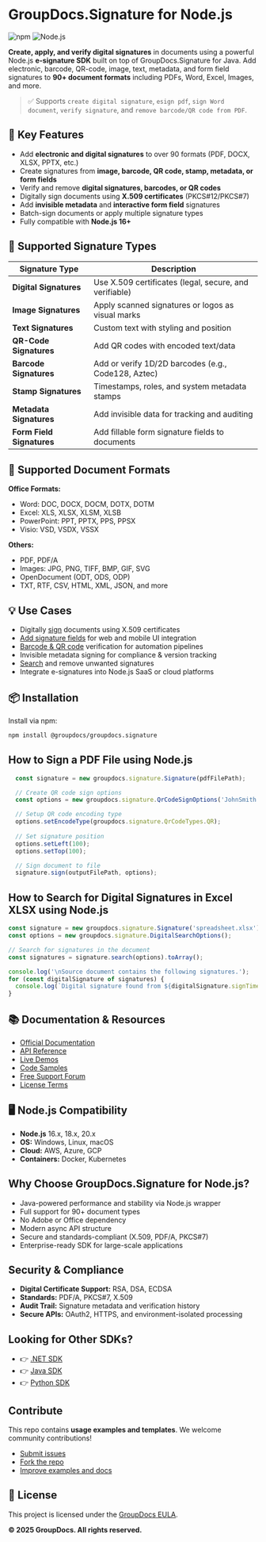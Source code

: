 # GroupDocs.Signature for Node.js

![npm](https://img.shields.io/npm/v/groupdocs-signature-cloud)
![Node.js](https://img.shields.io/badge/Node.js-16%2B-informational)

**Create, apply, and verify digital signatures** in documents using a powerful Node.js **e-signature SDK** built on top of GroupDocs.Signature for Java. Add electronic, barcode, QR-code, image, text, metadata, and form field signatures to **90+ document formats** including PDFs, Word, Excel, Images, and more.

> ✅ Supports `create digital signature`, `esign pdf`, `sign Word document`, `verify signature`, and `remove barcode/QR code from PDF`.


## 🚀 Key Features

- Add **electronic and digital signatures** to over 90 formats (PDF, DOCX, XLSX, PPTX, etc.)
- Create signatures from **image, barcode, QR code, stamp, metadata, or form fields**
- Verify and remove **digital signatures, barcodes, or QR codes**
- Digitally sign documents using **X.509 certificates** (PKCS#12/PKCS#7)
- Add **invisible metadata** and **interactive form field** signatures
- Batch-sign documents or apply multiple signature types
- Fully compatible with **Node.js 16+**


## 🔧 Supported Signature Types

| Signature Type         | Description                                                  |
|------------------------|--------------------------------------------------------------|
| **Digital Signatures** | Use X.509 certificates (legal, secure, and verifiable)       |
| **Image Signatures**   | Apply scanned signatures or logos as visual marks            |
| **Text Signatures**    | Custom text with styling and position                        |
| **QR-Code Signatures** | Add QR codes with encoded text/data                          |
| **Barcode Signatures** | Add or verify 1D/2D barcodes (e.g., Code128, Aztec)          |
| **Stamp Signatures**   | Timestamps, roles, and system metadata stamps                |
| **Metadata Signatures**| Add invisible data for tracking and auditing                 |
| **Form Field Signatures** | Add fillable form signature fields to documents           |


## 📁 Supported Document Formats

**Office Formats:**
- Word: DOC, DOCX, DOCM, DOTX, DOTM
- Excel: XLS, XLSX, XLSM, XLSB
- PowerPoint: PPT, PPTX, PPS, PPSX
- Visio: VSD, VSDX, VSSX

**Others:**
- PDF, PDF/A
- Images: JPG, PNG, TIFF, BMP, GIF, SVG
- OpenDocument (ODT, ODS, ODP)
- TXT, RTF, CSV, HTML, XML, JSON, and more


## 💡 Use Cases

- Digitally [sign](https://docs.groupdocs.com/signature/nodejs-java/esign-document-with-text-signature/) documents using X.509 certificates
- [Add signature fields](https://docs.groupdocs.com/signature/nodejs-java/esign-document-with-stamp-signature/) for web and mobile UI integration
- [Barcode & QR code](https://docs.groupdocs.com/signature/nodejs-java/esign-document-with-barcode-signature/) verification for automation pipelines
- Invisible metadata signing for compliance & version tracking
- [Search](https://docs.groupdocs.com/signature/nodejs-java/search-for-barcode-e-signatures/) and remove unwanted signatures
- Integrate e-signatures into Node.js SaaS or cloud platforms


## 📦 Installation

Install via npm:

```bash
npm install @groupdocs/groupdocs.signature
```


## How to Sign a PDF File using Node.js

```js
  const signature = new groupdocs.signature.Signature(pdfFilePath);

  // Create QR code sign options
  const options = new groupdocs.signature.QrCodeSignOptions('JohnSmith');

  // Setup QR code encoding type
  options.setEncodeType(groupdocs.signature.QrCodeTypes.QR);
  
  // Set signature position
  options.setLeft(100);
  options.setTop(100);

  // Sign document to file
  signature.sign(outputFilePath, options);
```

## How to Search for Digital Signatures in Excel XLSX using Node.js

```js
const signature = new groupdocs.signature.Signature('spreadsheet.xlsx');
const options = new groupdocs.signature.DigitalSearchOptions();

// Search for signatures in the document
const signatures = signature.search(options).toArray();

console.log('\nSource document contains the following signatures.');
for (const digitalSignature of signatures) {
  console.log(`Digital signature found from ${digitalSignature.signTime} with validation flag ${digitalSignature.isValid}. Certificate SN ${digitalSignature.certificate.type}`);
}
```

## 📚 Documentation & Resources

- [Official Documentation](https://docs.groupdocs.com/signature/nodejs-java/)
- [API Reference](https://reference.groupdocs.com/signature/nodejs/)
- [Live Demos](https://products.groupdocs.app/signature/total)
- [Code Samples](https://github.com/groupdocs-signature/GroupDocs.Signature-for-Node.js-via-Java)
- [Free Support Forum](https://forum.groupdocs.com/c/signature)
- [License Terms](https://purchase.groupdocs.com/policies/license)


## 🖥️ Node.js Compatibility

- **Node.js** 16.x, 18.x, 20.x
- **OS:** Windows, Linux, macOS
- **Cloud:** AWS, Azure, GCP
- **Containers:** Docker, Kubernetes


## Why Choose GroupDocs.Signature for Node.js?

- Java-powered performance and stability via Node.js wrapper
- Full support for 90+ document types
- No Adobe or Office dependency
- Modern async API structure
- Secure and standards-compliant (X.509, PDF/A, PKCS#7)
- Enterprise-ready SDK for large-scale applications


## Security & Compliance

- **Digital Certificate Support:** RSA, DSA, ECDSA
- **Standards:** PDF/A, PKCS#7, X.509
- **Audit Trail:** Signature metadata and verification history
- **Secure APIs:** OAuth2, HTTPS, and environment-isolated processing


## Looking for Other SDKs?

- 👉 [.NET SDK](https://github.com/groupdocs-signature/GroupDocs.Signature-for-.NET)
- 👉 [Java SDK](https://github.com/groupdocs-signature/GroupDocs.Signature-for-Java)
- 👉 [Python SDK](https://github.com/groupdocs-signature/GroupDocs.Signature-for-Python-via-.NET)


## Contribute

This repo contains **usage examples and templates**. We welcome community contributions!

- [Submit issues](https://github.com/groupdocs-signature/GroupDocs.Signature-for-Node.js-via-Java/issues)
- [Fork the repo](https://github.com/groupdocs-signature/GroupDocs.Signature-for-Node.js-via-Java)
- [Improve examples and docs](https://github.com/groupdocs-signature/GroupDocs.Signature-for-Node.js-via-Java/pulls)


## 📜 License

This project is licensed under the [GroupDocs EULA](https://purchase.groupdocs.com/policies/license).

<!--
SEO Keywords:
nodejs digital signature, electronic signature node, sign pdf node.js, document signing nodejs, groupdocs signature node, nodejs signature sdk, barcode signature node, qr code signing nodejs, digital certificate pdf signing, sign excel nodejs, verify signature node, signature api for nodejs, add signature image to pdf node, node document automation, electronic signature javascript, node.js esign sdk
-->

**© 2025 GroupDocs. All rights reserved.**